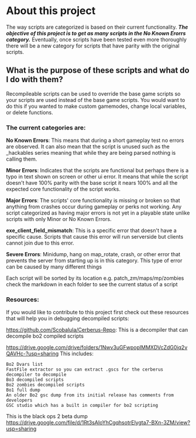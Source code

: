# About this project

The way scripts are categorized is based on their current functionality. 
***The objective of this project is to get as many scripts in the No Known Erorrs category.*** 
Eventually, once scripts have been tested even more thoroughly there will be a new category for scripts that have parity with the original scripts.

## What is the purpose of these scripts and what do I do with them?

Recompileable scripts can be used to override the base game scripts so your scripts are used instead of the base game scripts. You would want to do this if you wanted to make custom gamemodes, change local variables, or delete functions.

### The current categories are:

**No Known Errors**: This means that during a short gameplay test no errors are observed.
It can also mean that the script is unused such as the _hackables series meaning that while they are being parsed nothing is calling them.

**Minor Errors**: Indicates that the scripts are functional but perhaps there is a typo in text shown on screen or other ui error.
It means that while the script doesn't have 100% parity with the base script it nears 100% and all the expected core functionality of the script works.

**Major Errors**: The scripts' core functionality is missing or broken so that anything from crashes occur during gameplay or perks not working.
Any script categorized as having major errors is not yet in a playable state unlike scripts with only Minor or No Known Errors.

**exe_client_field_mismatch**: This is a specific error that doesn't have a specific cause.
Scripts that cause this error will run serverside but clients cannot join due to this error.

**Severe Errors**: Minidump, hang on map_rotate, crash, or other error that prevents the server from starting up is in this category.
This type of error can be caused by many different things

Each script will be sorted by its location e.g. patch_zm/maps/mp/zombies check the markdown in each folder to see the current status of a script

### Resources:

If you would like to contribute to this project first check out these resources that will help you in debugging decompiled scripts:

https://github.com/Scobalula/Cerberus-Repo:
This is a decompiler that can decompile bo2 compiled scripts

https://drive.google.com/drive/folders/1Nwv3uGFwpopIMMXDVcZdG0iq2vQAVHc-?usp=sharing
This includes:
```
Bo2 Dvars list
FastFile extractor so you can extract .gscs for the cerberus decompiler to decompile
Bo3 decompiled scripts
Bo2 zombies decompiled scripts
Bo1 full dump
An older Bo2 gsc dump from its initial release has comments from developers
GSC studio which has a built in compiler for bo2 scripting
```

This is the black ops 2 beta dump
https://drive.google.com/file/d/1Rt3sAIoYhCgqhsotrElygta7-BXn-3ZM/view?usp=sharing

